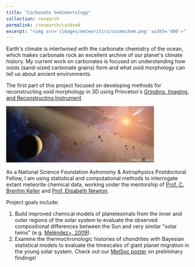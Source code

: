 ```yaml
---
title: "Carbonate Sedimentology"
collection: research
permalink: /research/carbsed
excerpt: "<img src='/images/meteoritics/cosmochem.png' width='400'>"
---
```


Earth's climate is intertwined with the carbonate chemistry of the ocean, which makes carbonate rock an excellent archive of our planet's climate history. My current work on carbonates is focused on understanding how ooids (sand-sized carbonate grains) form and what ooid morphology can tell us about ancient environments.

The first part of this project focused on developing methods for reconstructing ooid morphology in 3D using Princeton's [Grinding, Imaging, and Reconstructing Instrument](https://giri.princeton.edu/)

<img src='/images/meteoritics/solsys.png' width='400'>

As a National Science Foundation Astronomy &amp; Astrophysics Postdoctoral Fellow, I am using statistical and computational methods to interrogate extant meteorite chemical data, working under the mentorship of [Prof. C. Brenhin Keller](https://brenhinkeller.github.io/) and [Prof. Elisabeth Newton](https://newton.host.dartmouth.edu/).

Project goals include:
1. Build improved chemical models of planetesimals from the inner and outer regions of the solar system to evaluate the observed compositional differences between the Sun and very similar "solar twins" (e.g. [Meléndez+, 2009](https://arxiv.org/abs/0909.2299)).
2. Examine the thermochronologic histories of chondrites with Bayesian statistical models to evaluate the timescales of giant planet migration in the young solar system. Check out our [MetSoc poster](../files/Edwards_metsoc22.pdf) on preliminary findings!

